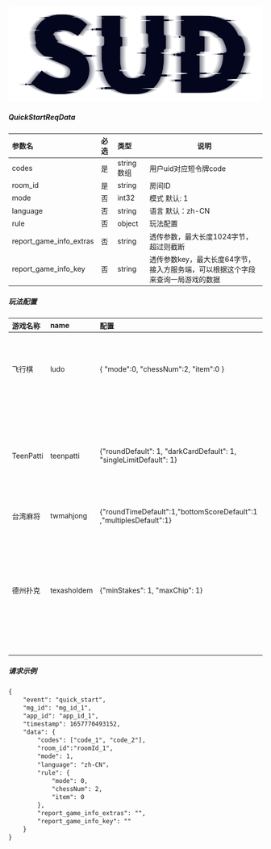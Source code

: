 #

![SUD](../../../Resource/logo.png)

##### QuickStartReqData

|参数名|必选|类型|说明|
|:----    |:---|:----- |-----   |
|codes |是 | string数组 |用户uid对应短令牌code |
|room_id|是  |string |房间ID |
|mode|否  |int32 |模式 默认: 1 |
|language|否  |string |语言 默认：zh-CN |
|rule|否  |object | 玩法配置 |
|report_game_info_extras|否  |string |透传参数，最大长度1024字节，超过则截断 |
|report_game_info_key|否  |string |透传参数key，最大长度64字节，接入方服务端，可以根据这个字段来查询一局游戏的数据 |

##### 玩法配置

| 游戏名称      | name        | 配置                                                                  | 介绍                                                                                                                                  |
|:----------|:------------|:--------------------------------------------------------------------|-------------------------------------------------------------------------------------------------------------------------------------|
| 飞行棋       | ludo        | { "mode":0, "chessNum":2, "item":0 }                                | mode：默认赛制，0快速，1经典；chessNum：默认棋子数量,2对应2颗棋子，4对应4颗棋子；item：默认道具，1要，0不要                                                                  ||   |
| TeenPatti | teenpatti   | {"roundDefault": 1, "darkCardDefault": 1, "singleLimitDefault": 1}  | roundDefault: 最大回合的下标，范围为1~2，默认为1；darkCardDefault: 最大暗牌的下标，范围为1~2，默认为1；singleLimitDefault: 单注上限下标，范围1~3，默认1                         |   ||
| 台湾麻将      | twmahjong   | {"roundTimeDefault":1,"bottomScoreDefault":1 ,"multiplesDefault":1} ||   ||
| 德州扑克      | texasholdem | {"minStakes": 1, "maxChip": 1}                                      | minStakes: 大小盲数组的下标范围1~3，默认1，maxChip：最大带入数组范围下标，范围1~3，默认1; 示例: {"texasholdem":{"minStakes": 3,"maxChip": 1}}，配置选中大小盲第三个选项，最大带入第一个选项 |   ||

##### 请求示例
```
{
    "event": "quick_start",
	"mg_id": "mg_id_1",
	"app_id": "app_id_1",
    "timestamp": 1657770493152,
	"data": {
	    "codes": ["code_1", "code_2"],
		"room_id":"roomId_1",
		"mode": 1,
		"language": "zh-CN"，
		"rule": {
		    "mode": 0,
		    "chessNum": 2,
            "item": 0
		},
		"report_game_info_extras": "",
		"report_game_info_key": ""
	}
}
```